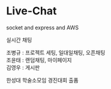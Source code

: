 # Live-Chat

socket and express and AWS

실시간 채팅

조병규 : 프로젝트 세팅, 일대일채팅, 오픈채팅<br>
조윤태 : 랜덤채팅, 마이페이지<br>
김영우 : 게시판<br>

한성대 학술소모임 경진대회 출품
